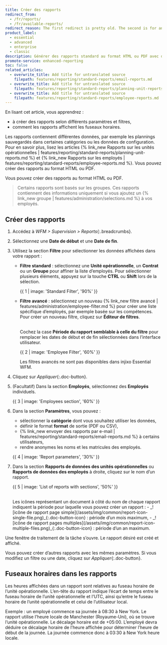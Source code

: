 ```yaml
---
title: Créer des rapports
redirect_from:
  - /fr/reports/
  - /fr/available-reports/
redirect_reason: The first redirect is pretty old. The second is for an article deleted April 2022
product_label:
  - essential
  - advanced
  - enterprise
  - classic
description: Générer des rapports standard au format HTML ou PDF avec différents paramètres.
promote-service: enhanced-reporting
toc: false
related_articles:
  - overwrite_title: Add title for untranslated source
    filepath: features/reporting/standard-reports/email-reports.md
  - overwrite_title: Add title for untranslated source
    filepath: features/reporting/standard-reports/planning-unit-reports.md
  - overwrite_title: Add title for untranslated source
    filepath: features/reporting/standard-reports/employee-reports.md
---
```


En lisant cet article, vous apprendrez&nbsp;:
- à créer des rapports selon différents paramètres et filtres,
- comment les rapports affichent les fuseaux horaires.

Les rapports contiennent différentes données, par exemple les plannings sauvegardés dans certaines catégories ou les données de configuration. Pour en savoir plus, lisez les articles {% link_new Rapports sur les unités opérationnelles | features/reporting/standard-reports/planning-unit-reports.md %} et {% link_new Rapports sur les employés | features/reporting/standard-reports/employee-reports.md %}. Vous pouvez créer des rapports au format HTML ou PDF.

 Vous pouvez créer des rapports au format HTML ou PDF.

> Certains rapports sont basés sur les groupes. Ces rapports contiennent des informations uniquement si vous ajoutez un {% link_new groupe | features/administration/selections.md %} à vos employés. 

## Créer des rapports

1. Accédez à *WFM > Supervision > Reports*{:.breadcrumbs}.
2. Sélectionnez une **Date de début** et une **Date de fin**.

3. Utilisez la section **Filtre** pour sélectionner les données affichées dans votre rapport&nbsp;:

    - **Filtre standard**&nbsp;: sélectionnez une **Unité opérationnelle**, un **Contrat** ou un **Groupe** pour affiner la liste d’employés. Pour sélectionner plusieurs éléments, appuyez sur la touche **CTRL** ou **Shift** lors de la sélection.

        {{ 1 | image: 'Standard Filter', '90%' }}

    - **Filtre avancé**&nbsp;: sélectionnez un nouveau {% link_new filtre avancé | features/administration/employee-filter.md %} pour créer une liste spécifique d’employés, par exemple basée sur les compétences. Pour créer un nouveau filtre, cliquez sur **Éditeur de filtres**.

      <br>Cochez la case **Période du rapport semblable à celle du filtre** pour remplacer les dates de début et de fin sélectionnées dans l’interface utilisateur.  

      {{ 2 | image: 'Employee Filter', '60%' }}  

      Les filtres avancés ne sont pas disponibles dans injixo Essential WFM.

4. Cliquez sur *Appliquer*{:.doc-button}.

5. (Facultatif) Dans la section **Employés**, sélectionnez des **Employés** individuels.

    {{ 3 | image: 'Employees section', '60%' }}

6. Dans la section **Paramètres**, vous pouvez&nbsp;:
    - sélectionner la **catégorie** dont vous souhaitez utiliser les données, 
    - définir le format **format** de sortie (PDF ou CSV),
    - {% link_new envoyer des rapports par e-mail | features/reporting/standard-reports/email-reports.md %} à certains utilisateurs,
    - rendre anonymes les noms et les matricules des employés.

    {{ 4 | image: 'Report parameters', '30%' }}

7. Dans la section **Rapports de données des unités opérationnelles** ou **Rapports de données des employés** à droite, cliquez sur le nom d’un rapport.

    {{ 5 | image: 'List of reports with sections', '50%' }}

    <br>
    Les icônes représentant un document à côté du nom de chaque rapport indiquent la période pour laquelle vous pouvez créer un rapport&nbsp;:
    - _![icône de rapport page simple](/assets/img/common/report-icon-single-file.png)_{:.doc-button-icon}&nbsp;: période d’un mois maximum,
    - _![icône de rapport pages multiples](/assets/img/common/report-icon-multiple-files.png)_{:.doc-button-icon}&nbsp;: période d’un an maximum. 

Une fenêtre de traitement de la tâche s’ouvre. Le rapport désiré est créé et affiché.

Vous pouvez créer d’autres rapports avec les mêmes paramètres. Si vous modifiez un filtre ou une date, cliquez sur *Appliquer*{:.doc-button}.

## Fuseaux horaires dans les rapports

Les heures affichées dans un rapport sont relatives au fuseau horaire de l’unité opérationnelle. L’en-tête du rapport indique l’écart de temps entre le fuseau horaire de l’unité opérationnelle et l’UTC, ainsi qu’entre le fuseau horaire de l’unité opérationnelle et celui de l’utilisateur local.

Exemple&nbsp;: un employé commence sa journée à 08:30 à New York. Le rapport utilise l’heure locale de Manchester (Royaume-Uni), où se trouve l’unité opérationnelle. Le décalage horaire est de +05:00. L’employé devra déduire ce décalage horaire de l’heure affichée pour déterminer l’heure de début de la journée. La journée commence donc à 03:30 à New York heure locale.
